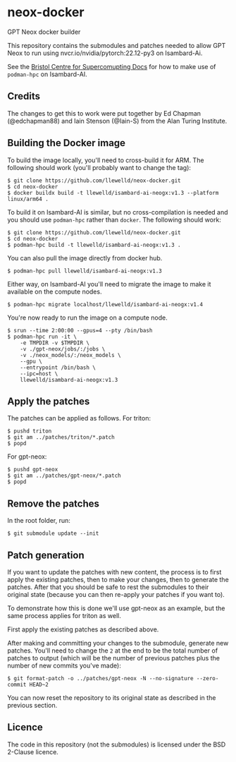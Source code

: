 # neox-docker

GPT Neox docker builder

This repository contains the submodules and patches needed to allow GPT Neox to run using nvcr.io/nvidia/pytorch:22.12-py3 on Isambard-Ai.

See the [Bristol Centre for Supercomupting Docs](https://docs.isambard.ac.uk/user-documentation/guides/containers/podman-hpc/) for how to make use of `podman-hpc` on Isambard-AI.

## Credits

The changes to get this to work were put together by Ed Chapman (@edchapman88) and Iain Stenson (@Iain-S) from the Alan Turing Institute.

## Building the Docker image

To build the image locally, you'll need to cross-build it for ARM.
The following should work (you'll probably want to change the tag):

```
$ git clone https://github.com/llewelld/neox-docker.git
$ cd neox-docker
$ docker buildx build -t llewelld/isambard-ai-neogx:v1.3 --platform linux/arm64 .
```

To build it on Isambard-AI is similar, but no cross-compilation is needed and you should use `podman-hpc` rather than `docker`.
The following should work:
```
$ git clone https://github.com/llewelld/neox-docker.git
$ cd neox-docker
$ podman-hpc build -t llewelld/isambard-ai-neogx:v1.3 .
```

You can also pull the image directly from docker hub.
```
$ podman-hpc pull llewelld/isambard-ai-neogx:v1.3
```

Either way, on Isambard-AI you'll need to migrate the image to make it available on the compute nodes.
```
$ podman-hpc migrate localhost/llewelld/isambard-ai-neogx:v1.4
```

You're now ready to run the image on a compute node.
```
$ srun --time 2:00:00 --gpus=4 --pty /bin/bash
$ podman-hpc run -it \
    -e TMPDIR -v $TMPDIR \
    -v ./gpt-neox/jobs/:/jobs \
    -v ./neox_models/:/neox_models \
    --gpu \
    --entrypoint /bin/bash \
    --ipc=host \
    llewelld/isambard-ai-neogx:v1.3
```

## Apply the patches

The patches can be applied as follows.
For triton:
```
$ pushd triton
$ git am ../patches/triton/*.patch
$ popd
```

For gpt-neox:
```
$ pushd gpt-neox
$ git am ../patches/gpt-neox/*.patch
$ popd
```

## Remove the patches

In the root folder, run:
```
$ git submodule update --init
```

## Patch generation

If you want to update the patches with new content, the process is to first apply the existing patches, then to make your changes, then to generate the patches.
After that you should be safe to rest the submodules to their original state (because you can then re-apply your patches if you want to).

To demonstrate how this is done we'll use gpt-neox as an example, but the same process applies for triton as well.

First apply the existing patches as described above.

After making and committing your changes to the submodule, generate new patches.
You'll need to change the `2` at the end to be the total number of patches to output (which will be the number of previous patches plus the number of new commits you've made):
```
$ git format-patch -o ../patches/gpt-neox -N --no-signature --zero-commit HEAD~2
```

You can now reset the repository to its original state as described in the previous section.

## Licence

The code in this repository (not the submodules) is licensed under the BSD 2-Clause licence.


